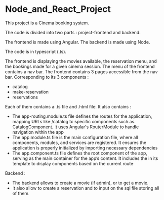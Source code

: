 # Node_and_React_Project

This project is a Cinema booking system.

The code is divided into two parts : project-frontend and backend.

The frontend is made using Angular. The backend is made using Node. 

The code is in typescript (.ts).

The frontend is displaying the movies available, the reservation menu, and the bookings made for a given cinema session.
The menu of the frontend contains a nav bar. 
The frontend contains 3 pages accessible from the nav bar. Corresponding to its 3 components : 
- catalog
- make-reservation
- reservations
  
Each of them contains a .ts file and .html file. 
It also contains :
- The app-routing.module.ts file defines the routes for the application, mapping URLs like /catalog to specific components such as CatalogComponent. It uses Angular's RouterModule to handle navigation within the app
- The app.module.ts file is the main configuration file, where all components, modules, and services are registered. It ensures the application is properly initialized by importing necessary dependencies
- The app.component.ts file defines the root component of the app, serving as the main container for the app’s content. It includes the <router-outlet> in its template to display components based on the current route


Backend :
- The backend allows to create a movie (if admin), or to get a movie. 
- It also allow to create a reservation and to input on the sql file storing all of them.
  

